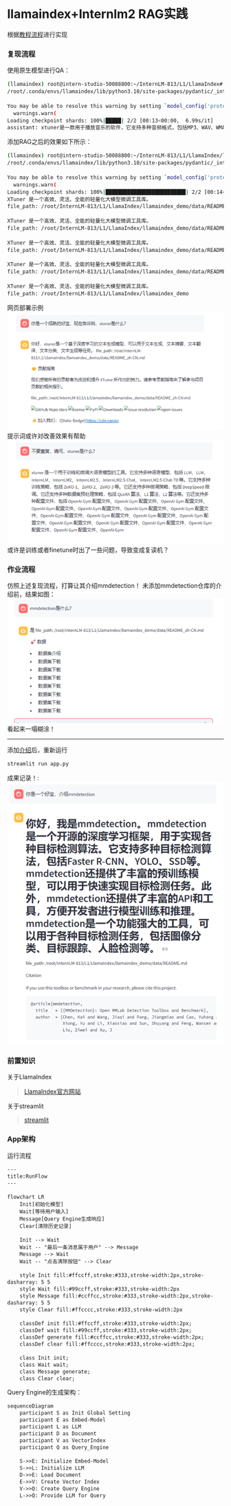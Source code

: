 # llamaindex+Internlm2 RAG实践
根据[教程流程](https://github.com/InternLM/Tutorial/tree/camp3/docs/L1/LlamaIndex)进行实现  

### 复现流程
使用原生模型进行QA：
```bash
(llamaindex) root@intern-studio-50088800:~/InternLM-813/L1/LlamaIndex# python llamaindex_demo/llamaindex_internlm.py 
/root/.conda/envs/llamaindex/lib/python3.10/site-packages/pydantic/_internal/_fields.py:161: UserWarning: Field "model_id" has conflict with protected namespace "model_".

You may be able to resolve this warning by setting `model_config['protected_namespaces'] = ()`.
  warnings.warn(
Loading checkpoint shards: 100%|█████| 2/2 [00:13<00:00,  6.99s/it]
assistant: xtuner是一款用于播放音乐的软件，它支持多种音频格式，包括MP3、WAV、WMA、FLAC、AAC、APE、OGG、WMA、WAV、WMA、WMA、WMA、WMA、WMA、WMA、WMA、WMA、WMA、WMA、WMA、WMA、WMA、WMA、WMA、WMA、WMA、WMA、WMA、WMA、WMA、WMA、WMA、WMA、WMA、WMA、WMA、WMA、WMA、WMA、WMA、WMA、WMA、WMA、WMA、WMA、WMA、WMA、WMA、WMA、WMA、WMA、WMA、WMA、WMA、WMA、WMA、WMA、WMA、WMA、WMA、WMA、WMA、WMA、WMA、WMA、WMA、WMA、WMA、WMA、WMA、WMA、WMA、WMA、WMA、WMA、WMA、WMA、WMA、WMA、WMA、W
```
添加RAG之后的效果如下所示：  
```bash
(llamaindex) root@intern-studio-50088800:~/InternLM-813/L1/LlamaIndex/llamaindex_demo# python llamaindex_RAG.py 
/root/.conda/envs/llamaindex/lib/python3.10/site-packages/pydantic/_internal/_fields.py:161: UserWarning: Field "model_id" has conflict with protected namespace "model_".

You may be able to resolve this warning by setting `model_config['protected_namespaces'] = ()`.
  warnings.warn(
Loading checkpoint shards: 100%|██████████████████████████| 2/2 [00:14<00:00,  7.20s/it]
XTuner 是一个高效、灵活、全能的轻量化大模型微调工具库。
file_path: /root/InternLM-813/L1/LlamaIndex/llamaindex_demo/data/README_zh-CN.md

XTuner 是一个高效、灵活、全能的轻量化大模型微调工具库。
file_path: /root/InternLM-813/L1/LlamaIndex/llamaindex_demo/data/README_zh-CN.md

XTuner 是一个高效、灵活、全能的轻量化大模型微调工具库。
file_path: /root/InternLM-813/L1/LlamaIndex/llamaindex_demo/data/README_zh-CN.md

XTuner 是一个高效、灵活、全能的轻量化大模型微调工具库。
file_path: /root/InternLM-813/L1/LlamaIndex/llamaindex_demo/data/README_zh-CN.md

XTuner 是一个高效、灵活、全能的轻量化大模型微调工具库。
file_path: /root/InternLM-813/L1/LlamaIndex/llamaindex_demo
```

网页部署示例  
![](../../attachments/L1_LlamaIndex_RAG.png)  
提示词或许对改善效果有帮助  
![](../../attachments/L1_LlamaIndex_RAG_2.png)  
或许是训练或者finetune时出了一些问题，导致变成复读机？ 

### 作业流程  
仿照上述复现流程，打算让其介绍mmdetection！
未添加mmdetection仓库的介绍前，结果如图：  
![](../../attachments/L1_Llamaindex_Rag_3.png)  
看起来一塌糊涂！
***
添加[介绍](./llamaindex_demo/data/README.md)后，重新运行
```bash
streamlit run app.py
```  
成果记录！:
![](../../attachments/L1_Llamaindex_RAG_4.png)


### 前置知识  
关于LlamaIndex  
> [LlamaIndex官方网站](https://docs.llamaindex.ai/en/stable/#introduction)


关于streamlit  
> [streamlit](https://streamlit.io/)  

### App架构

运行流程
```mermaid
---
title:RunFlow
---

flowchart LR
    Init[初始化模型] 
    Wait[等待用户输入] 
    Message[Query Engine生成响应] 
    Clear[清除历史记录] 

    Init --> Wait
    Wait -- "最后一条消息属于用户" --> Message
    Message --> Wait
    Wait -- "点击清除按钮" --> Clear

    style Init fill:#ffccff,stroke:#333,stroke-width:2px,stroke-dasharray: 5 5
    style Wait fill:#99ccff,stroke:#333,stroke-width:2px
    style Message fill:#ccffcc,stroke:#333,stroke-width:2px,stroke-dasharray: 5 5
    style Clear fill:#ffcccc,stroke:#333,stroke-width:2px

    classDef init fill:#ffccff,stroke:#333,stroke-width:2px;
    classDef wait fill:#99ccff,stroke:#333,stroke-width:2px;
    classDef generate fill:#ccffcc,stroke:#333,stroke-width:2px;
    classDef clear fill:#ffcccc,stroke:#333,stroke-width:2px;

    class Init init;
    class Wait wait;
    class Message generate;
    class Clear clear;

```



Query Engine的生成架构：
```mermaid
sequenceDiagram
    participant S as Init Global Setting
    participant E as Embed-Model
    participant L as LLM
    participant D as Document
    participant V as VectorIndex
    participant Q as Query_Engine

    S->>E: Initialize Embed-Model
    S->>L: Initialize LLM
    D->>E: Load Document
    E->>V: Create Vector Index
    V->>Q: Create Query Engine
    L->>Q: Provide LLM for Query

```





